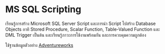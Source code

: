 # MS SQL Scripting

เรียนรู้การสร้าง Microsoft SQL Server Script และการนำ Script ไปสร้าง Database Objects อาทิ Stored Procedure, Scalar Function, Table-Valued Function และ DML Trigger เป็นต้น และเรียนรู้ภาวะการใช้งานพร้อมกัน และการควบคุมความถูกต้อง 

ใช้ฐานข้อมูลตัวอย่าง [Adventureworks](https://github.com/Microsoft/sql-server-samples/releases/tag/adventureworks)

